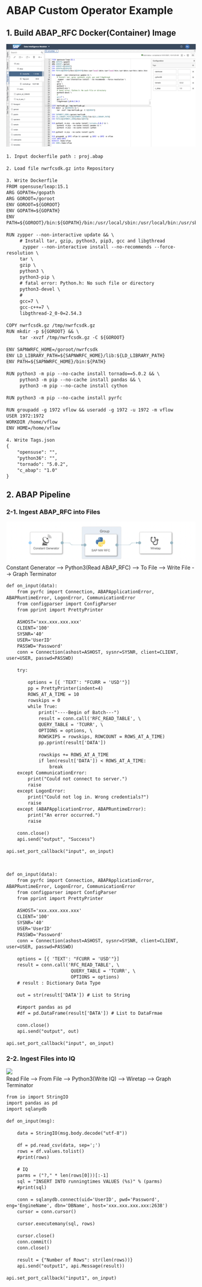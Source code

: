 # ABAP Custom Operator Example

## 1. Build ABAP_RFC Docker(Container) Image

![](Images/abapdockerfile.png)<br>

    1. Input dockerfile path : proj.abap
    
    2. Load file nwrfcsdk.gz into Repository
    
    3. Write Dockerfile
    FROM opensuse/leap:15.1
    ARG GOPATH=/gopath
    ARG GOROOT=/goroot
    ENV GOROOT=${GOROOT}
    ENV GOPATH=${GOPATH}
    ENV PATH=${GOROOT}/bin:${GOPATH}/bin:/usr/local/sbin:/usr/local/bin:/usr/sbin:/usr/bin:/sbin:/bin

    RUN zypper --non-interactive update && \
         # Install tar, gzip, python3, pip3, gcc and libgthread
          zypper --non-interactive install --no-recommends --force-resolution \
         tar \
         gzip \
         python3 \
         python3-pip \
         # fatal error: Python.h: No such file or directory
         python3-devel \
         #
         gcc=7 \
         gcc-c++=7 \
         libgthread-2_0-0=2.54.3

    COPY nwrfcsdk.gz /tmp/nwrfcsdk.gz
    RUN mkdir -p ${GOROOT} && \
         tar -xvzf /tmp/nwrfcsdk.gz -C ${GOROOT}

    ENV SAPNWRFC_HOME=/goroot/nwrfcsdk
    ENV LD_LIBRARY_PATH=${SAPNWRFC_HOME}/lib:${LD_LIBRARY_PATH}
    ENV PATH=${SAPNWRFC_HOME}/bin:${PATH}

    RUN python3 -m pip --no-cache install tornado==5.0.2 && \
         python3 -m pip --no-cache install pandas && \
         python3 -m pip --no-cache install cython

    RUN python3 -m pip --no-cache install pyrfc

    RUN groupadd -g 1972 vflow && useradd -g 1972 -u 1972 -m vflow
    USER 1972:1972
    WORKDIR /home/vflow
    ENV HOME=/home/vflow
    
    4. Write Tags.json
    {
        "opensuse": "",
        "python36": "",
        "tornado": "5.0.2",
        "c_abap": "1.0"
    }

## 2. ABAP Pipeline
### 2-1. Ingest ABAP_RFC into Files
![](Images/abapread.png)<br>
Constant Generator --> Python3(Read ABAP_RFC) --> To File --> Write File --> Graph Terminator<br>

    def on_input(data):
        from pyrfc import Connection, ABAPApplicationError, ABAPRuntimeError, LogonError, CommunicationError
        from configparser import ConfigParser
        from pprint import PrettyPrinter

        ASHOST='xxx.xxx.xxx.xxx'
        CLIENT='100'
        SYSNR='40'
        USER='UserID'
        PASSWD='Password'
        conn = Connection(ashost=ASHOST, sysnr=SYSNR, client=CLIENT, user=USER, passwd=PASSWD)

        try:

            options = [{ 'TEXT': "FCURR = 'USD'"}]
            pp = PrettyPrinter(indent=4)
            ROWS_AT_A_TIME = 10
            rowskips = 0
            while True:
                print("----Begin of Batch---")
                result = conn.call('RFC_READ_TABLE', \
                QUERY_TABLE = 'TCURR', \
                OPTIONS = options, \
                ROWSKIPS = rowskips, ROWCOUNT = ROWS_AT_A_TIME)
                pp.pprint(result['DATA'])

                rowskips += ROWS_AT_A_TIME
                if len(result['DATA']) < ROWS_AT_A_TIME:
                    break
        except CommunicationError:
            print("Could not connect to server.")
            raise
        except LogonError:
            print("Could not log in. Wrong credentials?")
            raise
        except (ABAPApplicationError, ABAPRuntimeError):
            print("An error occurred.")
            raise

        conn.close()
        api.send("output", "Success")

    api.set_port_callback("input", on_input)

<br>

    def on_input(data):
        from pyrfc import Connection, ABAPApplicationError, ABAPRuntimeError, LogonError, CommunicationError
        from configparser import ConfigParser
        from pprint import PrettyPrinter

        ASHOST='xxx.xxx.xxx.xxx'
        CLIENT='100'
        SYSNR='40'
        USER='UserID'
        PASSWD='Password'
        conn = Connection(ashost=ASHOST, sysnr=SYSNR, client=CLIENT, user=USER, passwd=PASSWD)

        options = [{ 'TEXT': "FCURR = 'USD'"}]
        result = conn.call('RFC_READ_TABLE', \
                            QUERY_TABLE = 'TCURR', \
                            OPTIONS = options)
        # result : Dictionary Data Type

        out = str(result['DATA']) # List to String

        #import pandas as pd
        #df = pd.DataFrame(result['DATA']) # List to DataFrmae

        conn.close()
        api.send("output", out)

    api.set_port_callback("input", on_input)

### 2-2. Ingest Files into IQ
![](Images/pipeline_writeIQ.png)<br>
Read File --> From File --> Python3(Write IQ) --> Wiretap --> Graph Terminator

    from io import StringIO
    import pandas as pd
    import sqlanydb

    def on_input(msg):

        data = StringIO(msg.body.decode("utf-8"))

        df = pd.read_csv(data, sep=';')
        rows = df.values.tolist()
        #print(rows)

        # IQ
        parms = ("?," * len(rows[0]))[:-1]
        sql = "INSERT INTO runningtimes VALUES (%s)" % (parms)
        #print(sql)

        conn = sqlanydb.connect(uid='UserID', pwd='Password', eng='EngineName', dbn='DBName', host='xxx.xxx.xxx.xxx:2638')
        cursor = conn.cursor()

        cursor.executemany(sql, rows)

        cursor.close()
        conn.commit()
        conn.close()

        result = {"Number of Rows": str(len(rows))}
        api.send("output1", api.Message(result))

    api.set_port_callback("input1", on_input)


